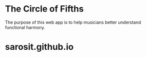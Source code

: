 # The Circle of Fifths

The purpose of this web app is to help musicians better understand functional harmony.
# sarosit.github.io
